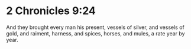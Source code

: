 # 2 Chronicles 9:24

And they brought every man his present, vessels of silver, and vessels of gold, and raiment, harness, and spices, horses, and mules, a rate year by year.